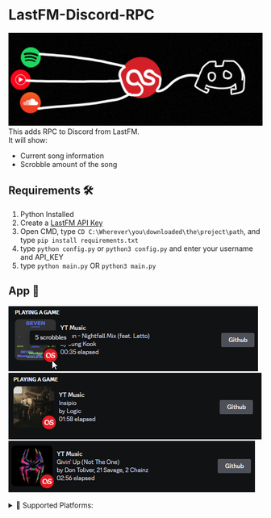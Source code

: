 # LastFM-Discord-RPC
![logo](assets/logo.png)<br />
This adds RPC to Discord from LastFM.<br />
It will show:
<ul>
<li>Current song information</li>
<li>Scrobble amount of the song</li>
</ul>


## Requirements 🛠️
1. Python Installed
2. Create a [LastFM API Key](https://www.last.fm/api/account/create)
3. Open CMD, type ``CD C:\Wherever\you\downloaded\the\project\path``, and type ``pip install requirements.txt``
4. type ``python config.py`` or ``python3 config.py`` and enter your username and API_KEY
5. type ``python main.py`` OR ``python3 main.py``
 
## App 🎵
![eg1](assets/eg1.png)<br />
![eg2](assets/eg2.png)<br />
![eg3](assets/eg3.png)<br />

<details>
<summary>💽 Supported Platforms:</summary>
<ul>
<li>Anything that scrobbles to LastFM is supported</li>
<li>This extension scrobbles most of the major streaming platforms: https://chrome.google.com/webstore/detail/web-scrobbler/hhinaapppaileiechjoiifaancjggfjm</li>
</ul>
</details>
